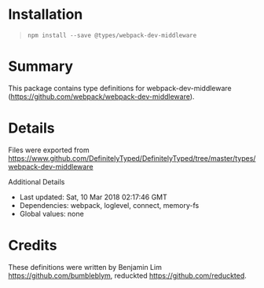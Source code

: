 # Installation
> `npm install --save @types/webpack-dev-middleware`

# Summary
This package contains type definitions for webpack-dev-middleware (https://github.com/webpack/webpack-dev-middleware).

# Details
Files were exported from https://www.github.com/DefinitelyTyped/DefinitelyTyped/tree/master/types/webpack-dev-middleware

Additional Details
 * Last updated: Sat, 10 Mar 2018 02:17:46 GMT
 * Dependencies: webpack, loglevel, connect, memory-fs
 * Global values: none

# Credits
These definitions were written by Benjamin Lim <https://github.com/bumbleblym>, reduckted <https://github.com/reduckted>.

